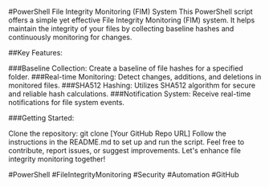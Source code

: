 #PowerShell File Integrity Monitoring (FIM) System
This PowerShell script offers a simple yet effective File Integrity Monitoring (FIM) system. It helps maintain the integrity of your files by collecting baseline hashes and continuously monitoring for changes.

##Key Features:

###Baseline Collection: Create a baseline of file hashes for a specified folder.
###Real-time Monitoring: Detect changes, additions, and deletions in monitored files.
###SHA512 Hashing: Utilizes SHA512 algorithm for secure and reliable hash calculations.
###Notification System: Receive real-time notifications for file system events.

###Getting Started:

Clone the repository: git clone [Your GitHub Repo URL]
Follow the instructions in the README.md to set up and run the script.
Feel free to contribute, report issues, or suggest improvements. Let's enhance file integrity monitoring together!

#PowerShell #FileIntegrityMonitoring #Security #Automation #GitHub
